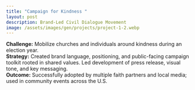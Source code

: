 ```yaml
---
title: "Campaign for Kindness "
layout: post
description: Brand-Led Civil Dialogue Movement
image: /assets/images/gen/projects/project-1-2.webp
---
```

**Challenge:** Mobilize churches and individuals around kindness during an election year.  
**Strategy:** Created brand language, positioning, and public-facing campaign toolkit rooted in shared values. Led development of press release, visual tone, and key messaging.  
**Outcome:** Successfully adopted by multiple faith partners and local media; used in community events across the U.S.